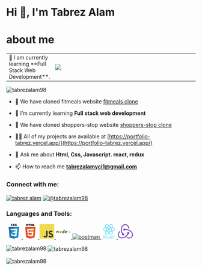 <h1 >Hi 👋, I'm Tabrez Alam</h1>
<h1>about me</h1>
<table>
<tr>
  <td valign="center">
    🌱 I am currently learning  **Full Stack Web Development**.
<td >
<img align=right width="400" src="https://encrypted-tbn0.gstatic.com/images?q=tbn:ANd9GcTRovpXJrJAwoL5hWtL94kdEV_OMpSf2dWlOrl9sZnWsGzHcIqnLNTzovqLWAG_Ge0pylU&usqp=CAU">
  </td>
</tr>
</table>


<p align="left"> <img src="https://komarev.com/ghpvc/?username=tabrezalam98&label=Profile%20views&color=0e75b6&style=flat" alt="tabrezalam98" /> </p>

- 🔭 We have cloned fitmeals website [fitmeals clone](https://flourishing-brigadeiros-066ec5.netlify.app/)

- 🌱 I’m currently learning **Full stack web development**

- 👯 We have cloned shoppers-stop website [shoppers-stop clone](https://steady-bavarois-32dc0a.netlify.app/)

- 👨‍💻 All of my projects are available at [https://portfolio-tabrez.vercel.app/](https://portfolio-tabrez.vercel.app/)

- 💬 Ask me about **Html, Css, Javascript. react, redux**

- 📫 How to reach me **tabrezalamyci1@gmail.com**

<h3 align="left">Connect with me:</h3>
<p align="left">
<a href="https://linkedin.com/in/tabrez alam" target="blank"><img align="center" src="https://raw.githubusercontent.com/rahuldkjain/github-profile-readme-generator/master/src/images/icons/Social/linked-in-alt.svg" alt="tabrez alam" height="30" width="40" /></a>
<a href="https://medium.com/@tabrezalam98" target="blank"><img align="center" src="https://raw.githubusercontent.com/rahuldkjain/github-profile-readme-generator/master/src/images/icons/Social/medium.svg" alt="@tabrezalam98" height="30" width="40" /></a>
</p>

<h3 align="left">Languages and Tools:</h3>
<p align="left"> <a href="https://www.w3schools.com/css/" target="_blank" rel="noreferrer"> <img src="https://raw.githubusercontent.com/devicons/devicon/master/icons/css3/css3-original-wordmark.svg" alt="css3" width="40" height="40"/> </a> <a href="https://www.w3.org/html/" target="_blank" rel="noreferrer"> <img src="https://raw.githubusercontent.com/devicons/devicon/master/icons/html5/html5-original-wordmark.svg" alt="html5" width="40" height="40"/> </a> <a href="https://developer.mozilla.org/en-US/docs/Web/JavaScript" target="_blank" rel="noreferrer"> <img src="https://raw.githubusercontent.com/devicons/devicon/master/icons/javascript/javascript-original.svg" alt="javascript" width="40" height="40"/> </a> <a href="https://nodejs.org" target="_blank" rel="noreferrer"> <img src="https://raw.githubusercontent.com/devicons/devicon/master/icons/nodejs/nodejs-original-wordmark.svg" alt="nodejs" width="40" height="40"/> </a> <a href="https://postman.com" target="_blank" rel="noreferrer"> <img src="https://www.vectorlogo.zone/logos/getpostman/getpostman-icon.svg" alt="postman" width="40" height="40"/> </a> <a href="https://reactjs.org/" target="_blank" rel="noreferrer"> <img src="https://raw.githubusercontent.com/devicons/devicon/master/icons/react/react-original-wordmark.svg" alt="react" width="40" height="40"/> </a> <a href="https://redux.js.org" target="_blank" rel="noreferrer"> <img src="https://raw.githubusercontent.com/devicons/devicon/master/icons/redux/redux-original.svg" alt="redux" width="40" height="40"/> </a> </p>

<p><img align="left" src="https://github-readme-stats.vercel.app/api/top-langs?username=tabrezalam98&show_icons=true&locale=en&layout=compact" alt="tabrezalam98" /></p>

<p>&nbsp;<img align="center" src="https://github-readme-stats.vercel.app/api?username=tabrezalam98&show_icons=true&locale=en" alt="tabrezalam98" /></p>

<p><img align="center" src="https://github-readme-streak-stats.herokuapp.com/?user=tabrezalam98&" alt="tabrezalam98" /></p>

